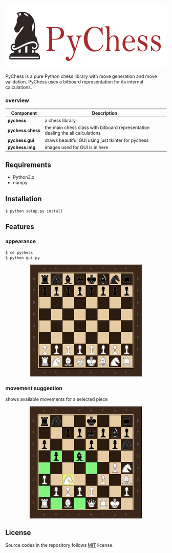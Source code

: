 <p align="center">
  <img src="assets/logo.png" height="200"/>
</p>

PyChess is a pure Python chess library with move generation and move validation.
PyChess uses a bitboard representation for its internal calculations.

### overview

| Component | Description |
| ---- | --- |
| **pychess** | a chess library |
| **pychess.chess** | the main chess class with bitboard representation dealing the all calculations |
| **pychess.gui** | draws beautiful GUI using just tkinter for pychess |
| **pychess.img** | images used for GUI is in here |

## Requirements

* Python3.x
* numpy

## Installation
```
$ python setup.py install
```

## Features

### appearance

```
$ cd pychess
$ python gui.py
```

<p align="center">
  <img src="assets/chess.PNG" height="350"/>
</p>

### movement suggestion

shows available movements for a selected piece

<p align="center">
  <img src="assets/selected.PNG" height="350"/>
</p>

## License

Source codes in the repository follows [MIT](http://www.opensource.org/licenses/MIT) license.
